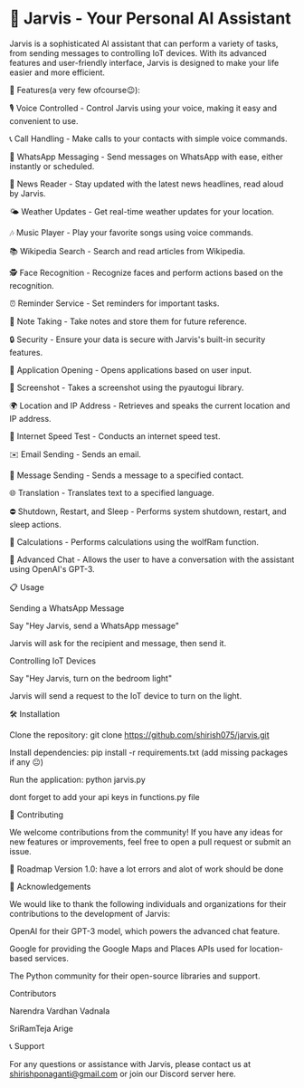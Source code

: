 # 🤖 Jarvis - Your Personal AI Assistant

Jarvis is a sophisticated AI assistant that can perform a variety of tasks, from sending messages to controlling IoT devices. With its advanced features and user-friendly interface, Jarvis is designed to make your life easier and more efficient.


🚀 Features(a very few ofcourse😉):


🎙️ Voice Controlled - Control Jarvis using your voice, making it easy and convenient to use.

📞 Call Handling - Make calls to your contacts with simple voice commands.

📱 WhatsApp Messaging - Send messages on WhatsApp with ease, either instantly or scheduled.

📰 News Reader - Stay updated with the latest news headlines, read aloud by Jarvis.

🌤️ Weather Updates - Get real-time weather updates for your location.

🎶 Music Player - Play your favorite songs using voice commands.

📚 Wikipedia Search - Search and read articles from Wikipedia.

🕵️ Face Recognition - Recognize faces and perform actions based on the recognition.

⏰ Reminder Service - Set reminders for important tasks.

📝 Note Taking - Take notes and store them for future reference.

🔒 Security - Ensure your data is secure with Jarvis's built-in security features.

🚀 Application Opening - Opens applications based on user input.

📸 Screenshot - Takes a screenshot using the pyautogui library.

🌍 Location and IP Address - Retrieves and speaks the current location and IP address.

📡 Internet Speed Test - Conducts an internet speed test.

✉️ Email Sending - Sends an email.

📧 Message Sending - Sends a message to a specified contact.

🌐 Translation - Translates text to a specified language.

⛔ Shutdown, Restart, and Sleep - Performs system shutdown, restart, and sleep actions.

🧮 Calculations - Performs calculations using the wolfRam function.

🧠 Advanced Chat - Allows the user to have a conversation with the assistant using OpenAI's GPT-3.


📋 Usage

Sending a WhatsApp Message

 Say "Hey Jarvis, send a WhatsApp message"
 
Jarvis will ask for the recipient and message, then send it.

Controlling IoT Devices

 Say "Hey Jarvis, turn on the bedroom light"
 
 Jarvis will send a request to the IoT device to turn on the light.
 

🛠️ Installation

Clone the repository: git clone https://github.com/shirish075/jarvis.git

Install dependencies: pip install -r requirements.txt (add missing packages if any 😐)

Run the application: python jarvis.py

dont forget to add your api keys in functions.py file



🤝 Contributing

We welcome contributions from the community! If you have any ideas for new features or improvements, feel free to open a pull request or submit an issue.


🚧 Roadmap
Version 1.0: have a lot errors and alot of work should be done


🙏 Acknowledgements

We would like to thank the following individuals and organizations for their contributions to the development of Jarvis:

OpenAI for their GPT-3 model, which powers the advanced chat feature.

Google for providing the Google Maps and Places APIs used for location-based services.

The Python community for their open-source libraries and support.



Contributors

Narendra Vardhan Vadnala

SriRamTeja Arige



📞 Support

For any questions or assistance with Jarvis, please contact us at shirishponaganti@gmail.com or join our Discord server here.

